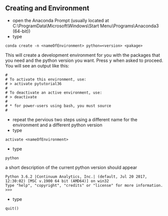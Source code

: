 ## Creating and Environment

- open the Anaconda Prompt (usually located at C:\ProgramData\Microsoft\Windows\Start Menu\Programs\Anaconda3 (64-bit))
- type
```
conda create -n <nameOfEnvironment> python=<version> <pakage>
```
This will create a development environment for you with the packages that you need and the python version you want. Press <kbd>y</kbd> when asked to proceed. You will see an output like this:
```
#
# To activate this environment, use:
# > activate pytutorial36
#
# To deactivate an active environment, use:
# > deactivate
#
# * for power-users using bash, you must source
#
```
- repeat the pervious two steps using a different name for the environment and a different python version
- type
```
activate <nameOfEnvironment>
```
- type
```
python
```
a short description of the current python version should appear
```
Python 3.6.2 |Continuum Analytics, Inc.| (default, Jul 20 2017, 12:30:02) [MSC v.1900 64 bit (AMD64)] on win32
Type "help", "copyright", "credits" or "license" for more information.
>>>
```
- type
```
quit()
```
